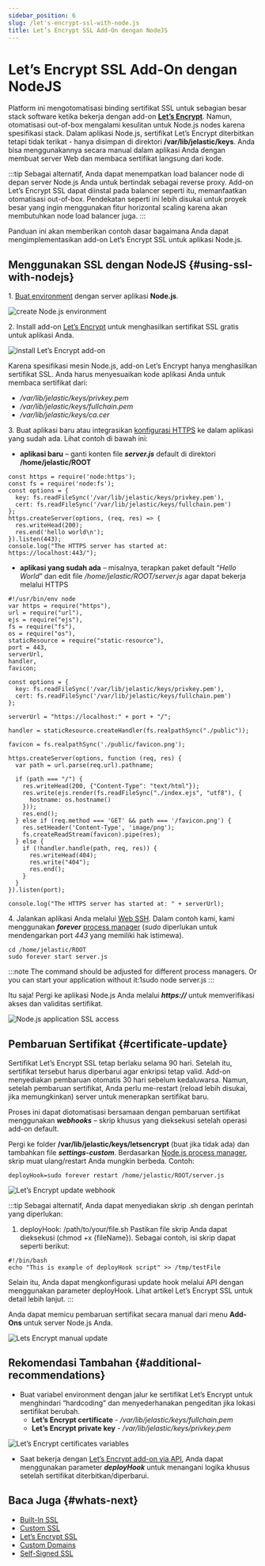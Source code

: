 ```yaml
---
sidebar_position: 6
slug: /let's-encrypt-ssl-with-node.js
title: Let’s Encrypt SSL Add-On dengan NodeJS
---
```


# Let’s Encrypt SSL Add-On dengan NodeJS

Platform ini mengotomatisasi binding sertifikat SSL untuk sebagian besar stack software ketika bekerja dengan add-on **[Let’s Encrypt](<https://docs.dewacloud.com/docs/let's-encrypt-ssl>)**. Namun, otomatisasi out-of-box mengalami kesulitan untuk Node.js nodes karena spesifikasi stack. Dalam aplikasi Node.js, sertifikat Let’s Encrypt diterbitkan tetapi tidak terikat - hanya disimpan di direktori **/var/lib/jelastic/keys**. Anda bisa menggunakannya secara manual dalam aplikasi Anda dengan membuat server Web dan membaca sertifikat langsung dari kode.

:::tip 
Sebagai alternatif, Anda dapat menempatkan load balancer node di depan server Node.js Anda untuk bertindak sebagai reverse proxy. Add-on Let’s Encrypt SSL dapat diinstal pada balancer seperti itu, memanfaatkan otomatisasi out-of-box. Pendekatan seperti ini lebih disukai untuk proyek besar yang ingin menggunakan fitur horizontal scaling karena akan membutuhkan node load balancer juga.
:::

Panduan ini akan memberikan contoh dasar bagaimana Anda dapat mengimplementasikan add-on Let’s Encrypt SSL untuk aplikasi Node.js.

## Menggunakan SSL dengan NodeJS {#using-ssl-with-nodejs}

1\. [Buat environment](<https://docs.dewacloud.com/docs/setting-up-environment/>) dengan server aplikasi **Node.js**.

<img src="https://assets.dewacloud.com/dewacloud-docs/application_settings/SSL/lets-encrypt-with-nodejs/01-create-nodejs-environment.png" alt="create Node.js environment" max-width="100%"/>

2\. Install add-on [Let’s Encrypt](<https://docs.dewacloud.com/docs/let's-encrypt-ssl>) untuk menghasilkan sertifikat SSL gratis untuk aplikasi Anda.

<img src="https://assets.dewacloud.com/dewacloud-docs/application_settings/SSL/lets-encrypt-with-nodejs/02-install-lets-encrypt-addon.png" alt="install Let’s Encrypt add-on" max-width="100%"/>

Karena spesifikasi mesin Node.js, add-on Let’s Encrypt hanya menghasilkan sertifikat SSL. Anda harus menyesuaikan kode aplikasi Anda untuk membaca sertifikat dari:

  * _/var/lib/jelastic/keys/privkey.pem_
  * _/var/lib/jelastic/keys/fullchain.pem_
  * _/var/lib/jelastic/keys/ca.cer_

3\. Buat aplikasi baru atau integrasikan [konfigurasi HTTPS](<https://nodejs.org/api/https.html#https_https_createserver_options_requestlistener>) ke dalam aplikasi yang sudah ada. Lihat contoh di bawah ini:

  * **aplikasi baru** – ganti konten file _**server.js**_ default di direktori **/home/jelastic/ROOT**

```
const https = require('node:https'); 
const fs = require('node:fs'); 
const options = { 
  key: fs.readFileSync('/var/lib/jelastic/keys/privkey.pem'), 
  cert: fs.readFileSync('/var/lib/jelastic/keys/fullchain.pem') 
};  
https.createServer(options, (req, res) => { 
  res.writeHead(200);   
  res.end('hello world\n'); 
}).listen(443);  
console.log("The HTTPS server has started at: https://localhost:443/");   
```

  * **aplikasi yang sudah ada** – misalnya, terapkan paket default “_Hello World_” dan edit file _/home/jelastic/ROOT/server.js_ agar dapat bekerja melalui HTTPS

```
#!/usr/bin/env node  
var https = require("https"),     
url = require("url"),     
ejs = require("ejs"),     
fs = require("fs"),     
os = require("os"),     
staticResource = require("static-resource"),     
port = 443,     
serverUrl,     
handler,     
favicon;  

const options = {   
  key: fs.readFileSync('/var/lib/jelastic/keys/privkey.pem'),   
  cert: fs.readFileSync('/var/lib/jelastic/keys/fullchain.pem') 
};  

serverUrl = "https://localhost:" + port + "/"; 

handler = staticResource.createHandler(fs.realpathSync("./public"));  

favicon = fs.realpathSync('./public/favicon.png');  

https.createServer(options, function (req, res) {     
  var path = url.parse(req.url).pathname;      

  if (path === "/") {         
    res.writeHead(200, {"Content-Type": "text/html"});         
    res.write(ejs.render(fs.readFileSync("./index.ejs", "utf8"), {             
      hostname: os.hostname()         
    }));         
    res.end();     
  } else if (req.method === 'GET' && path === '/favicon.png') {         
    res.setHeader('Content-Type', 'image/png');         
    fs.createReadStream(favicon).pipe(res);     
  } else {         
    if (!handler.handle(path, req, res)) {             
      res.writeHead(404);             
      res.write("404");             
      res.end();         
    }     
  } 
}).listen(port);  

console.log("The HTTPS server has started at: " + serverUrl);   
```

4\. Jalankan aplikasi Anda melalui [Web SSH](<https://docs.dewacloud.com/docs/web-ssh-client/>). Dalam contoh kami, kami menggunakan _**forever**_ [process manager](<https://docs.dewacloud.com/docs/nodejs-process-managers/>) (_sudo_ diperlukan untuk mendengarkan port _443_ yang memiliki hak istimewa).

```
cd /home/jelastic/ROOT 
sudo forever start server.js   
```

:::note 
The command should be adjusted for different process managers. Or you can start your application without it:1sudo node server.js
:::

Itu saja! Pergi ke aplikasi Node.js Anda melalui _**https://**_ untuk memverifikasi akses dan validitas sertifikat.

<img src="https://assets.dewacloud.com/dewacloud-docs/application_settings/SSL/lets-encrypt-with-nodejs/03-nodejs-application-ssl-access.png" alt="Node.js application SSL access" max-width="100%"/>

## Pembaruan Sertifikat {#certificate-update}

Sertifikat Let’s Encrypt SSL tetap berlaku selama 90 hari. Setelah itu, sertifikat tersebut harus diperbarui agar enkripsi tetap valid. Add-on menyediakan pembaruan otomatis 30 hari sebelum kedaluwarsa. Namun, setelah pembaruan sertifikat, Anda perlu me-restart (reload lebih disukai, jika memungkinkan) server untuk menerapkan sertifikat baru.

Proses ini dapat diotomatisasi bersamaan dengan pembaruan sertifikat menggunakan _**webhooks**_ – skrip khusus yang dieksekusi setelah operasi add-on default.

Pergi ke folder **/var/lib/jelastic/keys/letsencrypt** (buat jika tidak ada) dan tambahkan file _**settings-custom**_. Berdasarkan [Node.js process manager](<https://docs.dewacloud.com/docs/nodejs-process-managers/>), skrip muat ulang/restart Anda mungkin berbeda. Contoh:

```
deployHook=sudo forever restart /home/jelastic/ROOT/server.js   
```

<img src="https://assets.dewacloud.com/dewacloud-docs/application_settings/SSL/lets-encrypt-with-nodejs/04-lets-encrypt-update-webhook.png" alt="Let’s Encrypt update webhook" max-width="100%"/>

:::tip
Sebagai alternatif, Anda dapat menyediakan skrip .sh dengan perintah yang diperlukan:
1. deployHook: /path/to/your/file.sh
Pastikan file skrip Anda dapat dieksekusi (chmod +x \{fileName\}).
Sebagai contoh, isi skrip dapat seperti berikut:
```
#!/bin/bash
echo "This is example of deployHook script" >> /tmp/testFile
```
Selain itu, Anda dapat mengkonfigurasi update hook melalui API dengan menggunakan parameter deployHook. Lihat artikel Let’s Encrypt SSL untuk detail lebih lanjut.
:::

Anda dapat memicu pembaruan sertifikat secara manual dari menu **Add-Ons** untuk server Node.js Anda.

<img src="https://assets.dewacloud.com/dewacloud-docs/application_settings/SSL/lets-encrypt-with-nodejs/05-lets-encrypt-manual-update.png" alt="Lets Encrypt manual update" max-width="100%"/>

## Rekomendasi Tambahan {#additional-recommendations}

  * Buat variabel environment dengan jalur ke sertifikat Let’s Encrypt untuk menghindari “hardcoding” dan menyederhanakan pengeditan jika lokasi sertifikat berubah.
    * **Let’s Encrypt certificate** \- _/var/lib/jelastic/keys/fullchain.pem_
    * **Let’s Encrypt private key** \- _/var/lib/jelastic/keys/privkey.pem_

<img src="https://assets.dewacloud.com/dewacloud-docs/application_settings/SSL/lets-encrypt-with-nodejs/06-lets-encrypt-certificates-variables.png" alt="Let’s Encrypt certificates variables" max-width="100%"/>

  * Saat bekerja dengan [Let’s Encrypt add-on via API](<https://docs.dewacloud.com/docs/let's-encrypt-ssl>), Anda dapat menggunakan parameter _**deployHook**_ untuk menangani logika khusus setelah sertifikat diterbitkan/diperbarui.

## Baca Juga {#whats-next}

  * [Built-In SSL](<https://docs.dewacloud.com/docs/built-in-ssl/>)
  * [Custom SSL](<https://docs.dewacloud.com/docs/custom-ssl/>)
  * [Let’s Encrypt SSL](<https://docs.dewacloud.com/docs/let's-encrypt-ssl>)
  * [Custom Domains](<https://docs.dewacloud.com/docs/custom-domains/>)
  * [Self-Signed SSL](<https://docs.dewacloud.com/docs/self-signed-ssl/>)